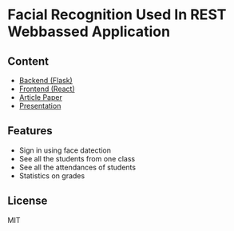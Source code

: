 # Facial Recognition Used In REST Webbassed Application

## Content

- [Backend (Flask)]()
- [Frontend (React)]()
- [Article Paper]()
- [Presentation]()

## Features

- Sign in using face datection
- See all the students from one class
- See all the attendances of students
- Statistics on grades

## License

MIT
